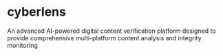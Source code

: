 # cyberlens
An advanced AI-powered digital content verification platform designed to provide comprehensive multi-platform content analysis and integrity monitoring
